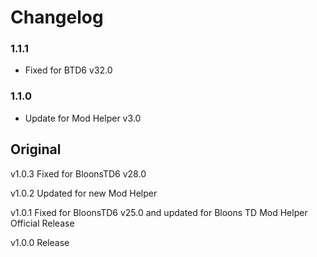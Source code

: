 # Changelog

### 1.1.1

- Fixed for BTD6 v32.0

### 1.1.0

- Update for Mod Helper v3.0

## Original

v1.0.3 Fixed for BloonsTD6 v28.0

v1.0.2 Updated for new Mod Helper

v1.0.1 Fixed for BloonsTD6 v25.0 and updated for Bloons TD Mod Helper Official Release

v1.0.0 Release
